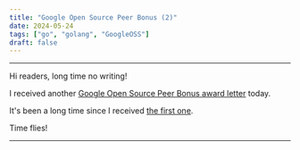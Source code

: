 ```yaml
---
title: "Google Open Source Peer Bonus (2)"
date: 2024-05-24
tags: ["go", "golang", "GoogleOSS"]
draft: false
---
```


---

Hi readers, long time no writing!

I received another [Google Open Source Peer Bonus award letter](../OS_Peer_Bonus_H1_2024_Cuong_Manh_Le_OSPB_Award_Letter.pdf) today.

It's been a long time since I received [the first one](/post/google_opensource_peer_bonus).

Time flies!

---
